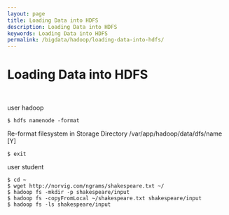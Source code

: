 ```yaml
---
layout: page
title: Loading Data into HDFS
description: Loading Data into HDFS
keywords: Loading Data into HDFS
permalink: /bigdata/hadoop/loading-data-into-hdfs/
---
```


# Loading Data into HDFS

<br/>

user hadoop

    $ hdfs namenode -format

Re-format filesystem in Storage Directory /var/app/hadoop/data/dfs/name [Y]

    $ exit

user student

    $ cd ~
    $ wget http://norvig.com/ngrams/shakespeare.txt ~/
    $ hadoop fs -mkdir -p shakespeare/input
    $ hadoop fs -copyFromLocal ~/shakespeare.txt shakespeare/input
    $ hadoop fs -ls shakespeare/input
